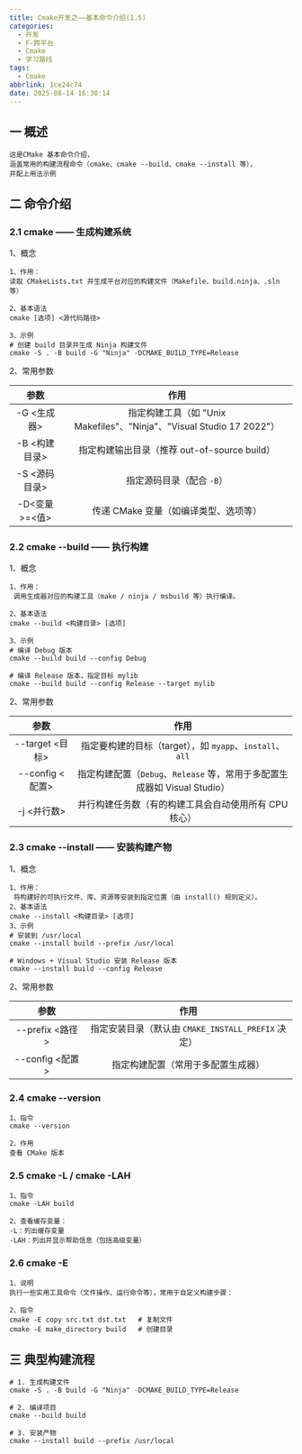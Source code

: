 ```yaml
---
title: Cmake开发之——基本命令介绍(1.5)
categories:
  - 开发
  - F-跨平台
  - Cmake
  - 学习路线
tags:
  - Cmake
abbrlink: 1ce24c74
date: 2025-08-14 16:30:14
---
```

## 一 概述

```
这是CMake 基本命令介绍，
涵盖常用的构建流程命令（cmake、cmake --build、cmake --install 等），
并配上用法示例
```

<!--more-->

## 二 命令介绍

### 2.1 cmake —— 生成构建系统

1、概念

```
1、作用：
读取 CMakeLists.txt 并生成平台对应的构建文件（Makefile、build.ninja、.sln 等）

2、基本语法
cmake [选项] <源代码路径>

3、示例
# 创建 build 目录并生成 Ninja 构建文件
cmake -S . -B build -G "Ninja" -DCMAKE_BUILD_TYPE=Release
```

2、常用参数

|     参数      |                             作用                             |
| :-----------: | :----------------------------------------------------------: |
|  -G <生成器>  | 指定构建工具（如 "Unix Makefiles"、"Ninja"、"Visual Studio 17 2022"） |
| -B <构建目录> |         指定构建输出目录（推荐 out-of-source build）         |
| -S <源码目录> |                  指定源码目录（配合 `-B`）                   |
| -D<变量>=<值> |            传递 CMake 变量（如编译类型、选项等）             |

### 2.2 cmake --build —— 执行构建

1、概念

```
1、作用：
 调用生成器对应的构建工具（make / ninja / msbuild 等）执行编译。

2、基本语法
cmake --build <构建目录> [选项]

3、示例
# 编译 Debug 版本
cmake --build build --config Debug

# 编译 Release 版本，指定目标 mylib
cmake --build build --config Release --target mylib

```

2、常用参数

|      参数       |                             作用                             |
| :-------------: | :----------------------------------------------------------: |
| --target <目标> |   指定要构建的目标（target），如 `myapp`、`install`、`all`   |
| --config <配置> | 指定构建配置（`Debug`、`Release` 等，常用于多配置生成器如 Visual Studio） |
|   -j <并行数>   |    并行构建任务数（有的构建工具会自动使用所有 CPU 核心）     |

### 2.3 cmake --install —— 安装构建产物

1、概念

```
1、作用：
 将构建好的可执行文件、库、资源等安装到指定位置（由 install() 规则定义）。
2、基本语法
cmake --install <构建目录> [选项]
3、示例
# 安装到 /usr/local
cmake --install build --prefix /usr/local

# Windows + Visual Studio 安装 Release 版本
cmake --install build --config Release
```

2、常用参数

|      参数       |                        作用                        |
| :-------------: | :------------------------------------------------: |
| --prefix <路径> | 指定安装目录（默认由 `CMAKE_INSTALL_PREFIX` 决定） |
| --config <配置> |         指定构建配置（常用于多配置生成器）         |

### 2.4 cmake --version

```
1、指令
cmake --version

2、作用
查看 CMake 版本
```

### 2.5 cmake -L / cmake -LAH

```
1、指令
cmake -LAH build

2、查看缓存变量：
-L：列出缓存变量
-LAH：列出并显示帮助信息（包括高级变量）
```

### 2.6 cmake -E

```
1、说明
执行一些实用工具命令（文件操作、运行命令等），常用于自定义构建步骤：

2、指令
cmake -E copy src.txt dst.txt   # 复制文件
cmake -E make_directory build   # 创建目录
```

## 三 典型构建流程

```
# 1. 生成构建文件
cmake -S . -B build -G "Ninja" -DCMAKE_BUILD_TYPE=Release

# 2. 编译项目
cmake --build build

# 3. 安装产物
cmake --install build --prefix /usr/local
```

